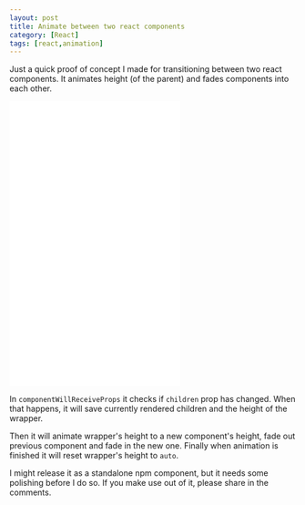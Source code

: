```yaml
---
layout: post
title: Animate between two react components
category: [React]
tags: [react,animation]
---
```


Just a quick proof of concept I made for transitioning between two react components.
It animates height (of the parent) and fades components into each other.

<iframe
height='500px'
scrolling='no'
src='//codepen.io/stanko/embed/preview/eGwNZd/?height=500&theme-id=light&default-tab=result' frameborder='no'
allowtransparency='true'
allowfullscreen='true'>
See the Pen <a href='http://codepen.io/stanko/pen/eGwNZd/'>React transition between two components</a> by Stanko (<a href='http://codepen.io/stanko'>@stanko</a>) on <a href='http://codepen.io'>CodePen</a>.
</iframe>

In `componentWillReceiveProps` it checks if `children` prop has changed.
When that happens, it will save currently rendered children and the height of the wrapper.

Then it will animate wrapper's height to a new component's height,
fade out previous component and fade in the new one.
Finally when animation is finished it will reset wrapper's height to `auto`.

I might release it as a standalone npm component, but it needs some polishing before I do so.
If you make use out of it, please share in the comments.
